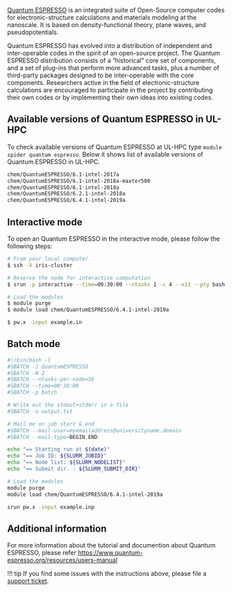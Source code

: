 [Quantum ESPRESSO](https://www.quantum-espresso.org/project/manifesto)
is an integrated suite of Open-Source computer codes for electronic-structure
calculations and materials modeling at the nanoscale.
It is based on density-functional theory, plane waves, and pseudopotentials.

Quantum ESPRESSO has evolved into a distribution of independent and
inter-operable codes in the spirit of an open-source project.
The Quantum ESPRESSO distribution consists of a “historical”
core set of components, and a set of plug-ins that perform more advanced tasks,
plus a number of third-party packages designed to be inter-operable with
the core components. Researchers active in the field of electronic-structure
calculations are encouraged to participate in the project by
contributing their own codes or by implementing their own
ideas into existing codes.


## Available versions of Quantum ESPRESSO in UL-HPC
To check available versions of Quantum ESPRESSO at UL-HPC type `module spider quantum espresso`.
Below it shows list of available versions of Quantum ESPRESSO in UL-HPC. 
```bash
chem/QuantumESPRESSO/6.1-intel-2017a
chem/QuantumESPRESSO/6.1-intel-2018a-maxter500
chem/QuantumESPRESSO/6.1-intel-2018a
chem/QuantumESPRESSO/6.2.1-intel-2018a
chem/QuantumESPRESSO/6.4.1-intel-2019a
```

## Interactive mode
To open an Quantum ESPRESSO in the interactive mode, please follow the following steps:

```bash
# From your local computer
$ ssh -X iris-cluster

# Reserve the node for interactive computation
$ srun -p interactive --time=00:30:00 --ntasks 1 -c 4 --x11 --pty bash -i

# Load the modules
$ module purge
$ module load chem/QuantumESPRESSO/6.4.1-intel-2019a

$ pw.x -input example.in
```

## Batch mode
```bash
#!/bin/bash -l
#SBATCH -J QuantumESPRESSO
#SBATCH -N 2
#SBATCH --ntasks-per-node=56
#SBATCH --time=00:30:00
#SBATCH -p batch

# Write out the stdout+stderr in a file
#SBATCH -o output.txt

# Mail me on job start & end
#SBATCH --mail-user=myemailaddress@universityname.domain
#SBATCH --mail-type=BEGIN,END

echo "== Starting run at $(date)"
echo "== Job ID: ${SLURM_JOBID}"
echo "== Node list: ${SLURM_NODELIST}"
echo "== Submit dir. : ${SLURM_SUBMIT_DIR}"

# Load the modules
module purge
module load chem/QuantumESPRESSO/6.4.1-intel-2019a

srun pw.x -input example.inp
```

## Additional information
For more information about the tutorial and documention about Quantum ESPRESSO,
please refer https://www.quantum-espresso.org/resources/users-manual

!!! tip
    If you find some issues with the instructions above,
    please file a [support ticket](https://hpc.uni.lu/support).        